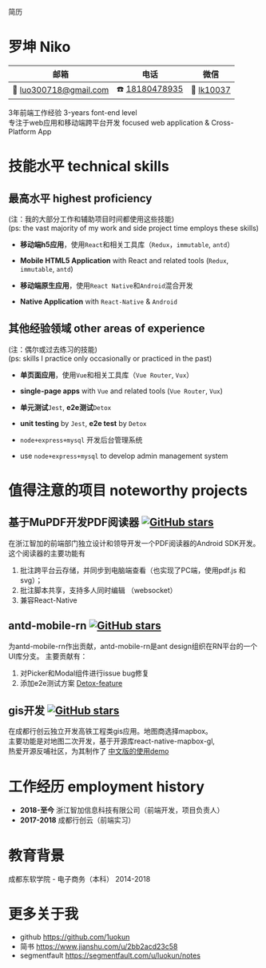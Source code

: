 简历

# 罗坤 Niko


|邮箱|电话|微信|
|----|----|----|
|📮 luo300718@gmail.com|☎️ [18180478935](tel:18180478935)|💚 [lk10037](http://luokun.oss-cn-hangzhou.aliyuncs.com/resume/lk10037.jpg)|

3年前端工作经验 3-years font-end level  <br/>
专注于web应用和移动端跨平台开发 focused web application & Cross-Platform App


# 技能水平 technical skills

## 最高水平 highest proficiency
(注：我的大部分工作和辅助项目时间都使用这些技能)<br/>
(ps: the vast majority of my work and side project time employs these skills)

 - **移动端h5应用**，使用`React`和相关工具库（`Redux`，`immutable`, `antd`）
 - **Mobile HTML5 Application** with React and related tools (`Redux`, `immutable`, `antd`)

 - **移动端原生应用**，使用`React Native`和`Android`混合开发  
 - **Native Application** with `React-Native` & `Android`

## 其他经验领域 other areas of experience
(注：偶尔或过去练习的技能)<br/>
(ps: skills I practice only occasionally or practiced in the past)

 - **单页面应用**，使用`Vue`和相关工具库（`Vue Router`, `Vux`）
 - **single-page apps** with `Vue` and related tools (`Vue Router`, `Vux`)

 - **单元测试**`Jest`, **e2e测试**`Detox ` 
 - **unit testing** by `Jest`, **e2e test** by `Detox`

 - `node+express+mysql` 开发后台管理系统
 - use `node+express+mysql` to develop admin management system

# 值得注意的项目 noteworthy projects

## 基于MuPDF开发PDF阅读器 [![GitHub stars](https://img.shields.io/badge/预览照-PDF阅读器-red)](http://luokun.oss-cn-hangzhou.aliyuncs.com/resume/pdf%E9%98%85%E8%AF%BB%E5%99%A8.jpg)
在浙江智加的前端部门独立设计和领导开发一个PDF阅读器的Android SDK开发。<br/>
这个阅读器的主要功能有 <br/>
 1. 批注跨平台云存储，并同步到电脑端查看（也实现了PC端，使用pdf.js 和 svg）；
 2. 批注脚本共享，支持多人同时编辑 （websocket）
 3. 兼容React-Native

## antd-mobile-rn [![GitHub stars](https://img.shields.io/github/stars/ant-design/ant-design-mobile-rn.svg?style=social&label=Star&maxAge=2592000)](https://GitHub.com/ant-design/ant-design-mobile-rn)
为antd-mobile-rn作出贡献，antd-mobile-rn是ant design组织在RN平台的一个UI库分支。
主要贡献有：<br/>
 1. 对Picker和Modal组件进行issue bug修复
 2. 添加e2e测试方案 [Detox-feature](https://github.com/ant-design/ant-design-mobile-rn/pull/778#issuecomment-607599827)

## gis开发 [![GitHub stars](https://img.shields.io/github/stars/1uokun/react-native-mapbox-demo.svg?style=social&label=Star&maxAge=2592000)](https://GitHub.com/1uokun/react-native-mapbox-demo)
在成都行创云独立开发高铁工程类gis应用。地图商选择mapbox。<br/>
主要功能是对地图二次开发，基于开源库react-native-mapbox-gl,<br/>
热爱开源反哺社区，为其制作了 [中文版的使用demo](https://github.com/1uokun/react-native-mapbox-demo)


# 工作经历 employment history
 - **2018-至今** 浙江智加信息科技有限公司（前端开发，项目负责人）<br/>
 - **2017-2018** 成都行创云（前端实习）

# 教育背景
成都东软学院 - 电子商务（本科） 2014-2018

# 更多关于我
 - github https://github.com/1uokun
 - 简书 https://www.jianshu.com/u/2bb2acd23c58
 - segmentfault https://segmentfault.com/u/luokun/notes
